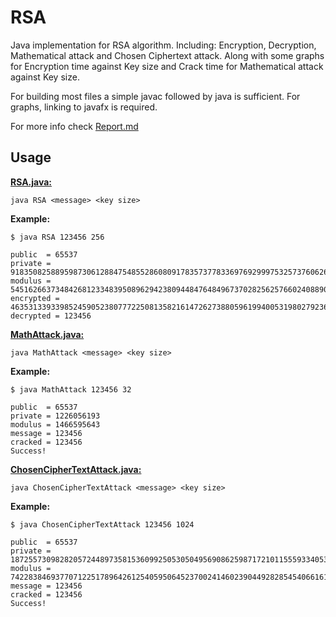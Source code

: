 # RSA

Java implementation for RSA algorithm. Including: Encryption, Decryption, Mathematical attack and Chosen Ciphertext attack. Along with some graphs for Encryption time against Key size and Crack time for Mathematical attack against Key size.

For building most files a simple javac followed by java is sufficient. For graphs, linking to javafx is required.

For more info check [Report.md](assets/Report.md)

## Usage

**[RSA.java:](src/main/java/rsa/core/RSA.java)**

```console
java RSA <message> <key size>
```

**Example:**

```console
$ java RSA 123456 256

public  = 65537
private = 918350825889598730612884754855286080917835737783369769299975325737606264193
modulus = 54516266373484268123348395089629423809448476484967370282562576602408890372079
encrypted = 46353133933985245905238077722508135821614726273880596199400531980279236036366
decrypted = 123456
```

**[MathAttack.java:](src/main/java/rsa/attacks/MathAttack.java)**

```console
java MathAttack <message> <key size>
```

**Example:**

```console
$ java MathAttack 123456 32

public  = 65537
private = 1226056193
modulus = 1466595643
message = 123456
cracked = 123456
Success!
```

**[ChosenCipherTextAttack.java:](src/main/java/rsa/attacks/ChosenCipherTextAttack.java)**

```console
java ChosenCipherTextAttack <message> <key size>
```

**Example:**

```console
$ java ChosenCipherTextAttack 123456 1024

public  = 65537
private = 18725573098282057244897358153609925053050495690862598717210115559334053351344819648420601502408121192262001478573674857473591526979794008658916281245684773816744056269983906210157316300544025352055843690934468591313777508110799963553777942491089970930306683239774692307635088881873551518602009366229193917309
modulus = 74228384693770712251789642612540595064523700241460239044928285454066161887563385066142923889392187659667016929854408101025026789068817513184503497489774590800120896450272507820408353589520296142792977958854662915631635536630670720714806474049544512325834971018292412132934858765546709587071660108318013622709
message = 123456
cracked = 123456
Success!
```